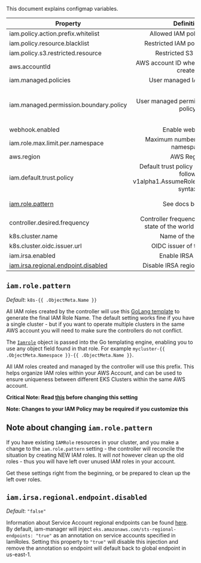 This document explains configmap variables.

| Property                          | Definition                    | Default            | Required/Optional  |
| ----------------------------------|:-----------------------------:| ------------------:|-------------------:|
| iam.policy.action.prefix.whitelist| Allowed IAM policy actions    |                    |Optional            |
| iam.policy.resource.blacklist     | Restricted IAM policy resource|                    |Optional            |
| iam.policy.s3.restricted.resource | Restricted S3 resource        |                    |Optional            |
| aws.accountId                     | AWS account ID where IAM roles are created|        |Optional            |
| iam.managed.policies              | User managed IAM policies     |                    |Optional            |
| iam.managed.permission.boundary.policy| User managed permission boundary policy|k8s-iam-manager-cluster-permission-boundary       |Required            |
| webhook.enabled                   |  Enable webhook?              | `false`             | Required           |
| iam.role.max.limit.per.namespace  | Maximum number of roles per namespace |   1        | Required |
| aws.region                        | AWS Region                    | `us-west-2`        | Required |
| iam.default.trust.policy          | Default trust policy role. This must follow v1alpha1.AssumeRolePolicyDocument syntax|           | Optional |
| [iam.role.pattern](#iamrolepattern) | See docs below...           | `k8s-{{ .ObjectMeta.Name }}` | Optional           |
| controller.desired.frequency      | Controller frequency to check the state of the world (in seconds) | 300  | Optional |
| k8s.cluster.name                  | Name of the cluster           |                    | Optional | 
| k8s.cluster.oidc.issuer.url       | OIDC issuer of the cluster    |                    | Optional |
| iam.irsa.enabled                  | Enable IRSA option?           | `false`            | Optional |
| [iam.irsa.regional.endpoint.disabled](#iamirsaregionalendpointdisabled)| Disable IRSA regional endpoint?| `false`          | Optional |


## `iam.role.pattern`

[template]: https://golang.org/pkg/text/template/
[iamrole]: /api/v1alpha1/iamrole_types.go

_Default_: `k8s-{{ .ObjectMeta.Name }}`

All IAM roles created by the controller will use this [GoLang template][template]
to generate the final IAM Role Name. The default setting works fine if you have
a single cluster - but if you want to operate multiple clusters in the same AWS
account you will need to make sure the controllers do not conflict.

The [`Iamrole`][iamrole] object is passed into the Go templating engine, enabling
you to use any object field found in that role. For example 
`mycluster-{{ .ObjectMeta.Namespace }}-{{ .ObjectMeta.Name }}`.

All IAM roles created and managed by the controller will use this prefix. This
helps organize IAM roles within your AWS Account, and can be used to ensure
uniqueness between different EKS Clusters within the same AWS account.

**Critical Note: Read [this](#note-about-changing-iamroleprefix-and-iamroleseparator)
before changing this setting**

**Note: Changes to your IAM Policy may be required if you customize this**

## Note about changing `iam.role.pattern`

If you have existing `IAMRole` resources in your cluster, and you make a change to
the `iam.role.pattern` setting - the controller will reconcile the situation by
creating NEW IAM roles. It will _not_ however clean up the old roles - thus you
will have left over unused IAM roles in your account.

Get these settings right from the beginning, or be prepared to clean up the left
over roles.

## `iam.irsa.regional.endpoint.disabled`
_Default_: `"false"`

Information about Service Account regional endpoints can be found 
[here](https://github.com/aws/amazon-eks-pod-identity-webhook#aws_sts_regional_endpoints-injection).
By default, iam-manager will inject `eks.amazonaws.com/sts-regional-endpoints: "true"` as an annotation on service
accounts specified in IamRoles. Setting this property to `"true"` will disable this injection and remove the annotation so endpoint will default
back to global endpoint in us-east-1.